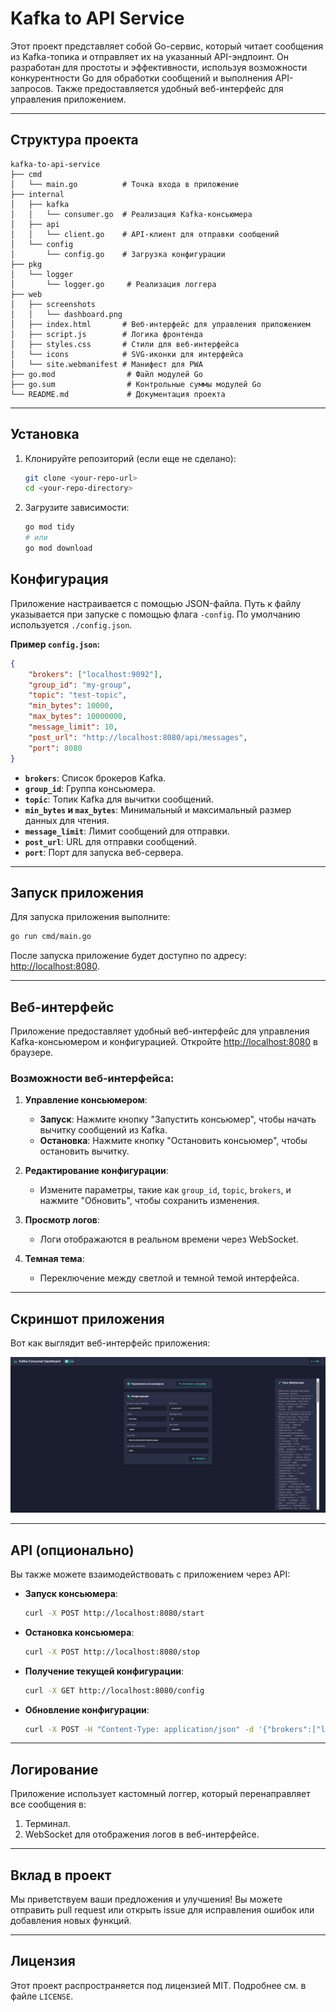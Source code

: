 # Kafka to API Service

Этот проект представляет собой Go-сервис, который читает сообщения из Kafka-топика и отправляет их на указанный API-эндпоинт. Он разработан для простоты и эффективности, используя возможности конкурентности Go для обработки сообщений и выполнения API-запросов. Также предоставляется удобный веб-интерфейс для управления приложением.

---

## Структура проекта

```
kafka-to-api-service
├── cmd
│   └── main.go          # Точка входа в приложение
├── internal
│   ├── kafka
│   │   └── consumer.go  # Реализация Kafka-консьюмера
│   ├── api
│   │   └── client.go    # API-клиент для отправки сообщений
│   └── config
│       └── config.go    # Загрузка конфигурации
├── pkg
│   └── logger
│       └── logger.go     # Реализация логгера
├── web
│   ├── screenshots
│   │   └── dashboard.png
│   ├── index.html       # Веб-интерфейс для управления приложением
│   ├── script.js        # Логика фронтенда
│   ├── styles.css       # Стили для веб-интерфейса
│   └── icons            # SVG-иконки для интерфейса
│   └── site.webmanifest # Манифест для PWA
├── go.mod                # Файл модулей Go
├── go.sum                # Контрольные суммы модулей Go
└── README.md             # Документация проекта
```

---

## Установка

1.  Клонируйте репозиторий (если еще не сделано):
    ```bash
    git clone <your-repo-url>
    cd <your-repo-directory>
    ```
2.  Загрузите зависимости:
    ```bash
    go mod tidy
    # или
    go mod download
    ```

## Конфигурация

Приложение настраивается с помощью JSON-файла. Путь к файлу указывается при запуске с помощью флага `-config`. По умолчанию используется `./config.json`.

**Пример `config.json`:**

```json
{
    "brokers": ["localhost:9092"],
    "group_id": "my-group",
    "topic": "test-topic",
    "min_bytes": 10000,
    "max_bytes": 10000000,
    "message_limit": 10,
    "post_url": "http://localhost:8080/api/messages",
    "port": 8080
}
```

- **`brokers`**: Список брокеров Kafka.
- **`group_id`**: Группа консьюмера.
- **`topic`**: Топик Kafka для вычитки сообщений.
- **`min_bytes` и `max_bytes`**: Минимальный и максимальный размер данных для чтения.
- **`message_limit`**: Лимит сообщений для отправки.
- **`post_url`**: URL для отправки сообщений.
- **`port`**: Порт для запуска веб-сервера.

---

## Запуск приложения

Для запуска приложения выполните:

```bash
go run cmd/main.go
```

После запуска приложение будет доступно по адресу: [http://localhost:8080](http://localhost:8080).

---

## Веб-интерфейс

Приложение предоставляет удобный веб-интерфейс для управления Kafka-консьюмером и конфигурацией. Откройте [http://localhost:8080](http://localhost:8080) в браузере.

### Возможности веб-интерфейса:

1. **Управление консьюмером**:
   - **Запуск**: Нажмите кнопку "Запустить консьюмер", чтобы начать вычитку сообщений из Kafka.
   - **Остановка**: Нажмите кнопку "Остановить консьюмер", чтобы остановить вычитку.

2. **Редактирование конфигурации**:
   - Измените параметры, такие как `group_id`, `topic`, `brokers`, и нажмите "Обновить", чтобы сохранить изменения.

3. **Просмотр логов**:
   - Логи отображаются в реальном времени через WebSocket.

4. **Темная тема**:
   - Переключение между светлой и темной темой интерфейса.

---

## Скриншот приложения

Вот как выглядит веб-интерфейс приложения:

![Kafka Consumer Dashboard](web/screenshots/dashboard.png)

---

## API (опционально)

Вы также можете взаимодействовать с приложением через API:

- **Запуск консьюмера**:
  ```bash
  curl -X POST http://localhost:8080/start
  ```

- **Остановка консьюмера**:
  ```bash
  curl -X POST http://localhost:8080/stop
  ```

- **Получение текущей конфигурации**:
  ```bash
  curl -X GET http://localhost:8080/config
  ```

- **Обновление конфигурации**:
  ```bash
  curl -X POST -H "Content-Type: application/json" -d '{"brokers":["localhost:9092"],"group_id":"my-group","topic":"test-topic","min_bytes":10000,"max_bytes":10000000,"message_limit":10,"post_url":"http://localhost:8080/api/messages","port":8080}' http://localhost:8080/config/update
  ```

---

## Логирование

Приложение использует кастомный логгер, который перенаправляет все сообщения в:
1. Терминал.
2. WebSocket для отображения логов в веб-интерфейсе.

---

## Вклад в проект

Мы приветствуем ваши предложения и улучшения! Вы можете отправить pull request или открыть issue для исправления ошибок или добавления новых функций.

---

## Лицензия

Этот проект распространяется под лицензией MIT. Подробнее см. в файле `LICENSE`.